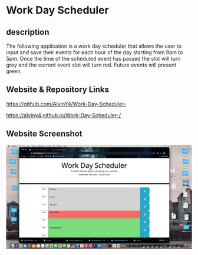 # Work Day Scheduler 
## description
The following application is a work day scheduler that allows the user to input and save their events for each hour of the day starting from 9am to 5pm. 
Once the time of the scheduled event has passed the slot will turn grey and the current event slot will turn red. Future events will present green. 

## Website & Repository Links 

https://github.com/AlvinY4/Work-Day-Scheduler-

https://alviny4.github.io/Work-Day-Scheduler-/ 

## Website Screenshot

<img  width="964" src=https://github.com/AlvinY4/Work-Day-Scheduler-/blob/main/assets/images/WorkDaySchedulerScreenshot.png>  

